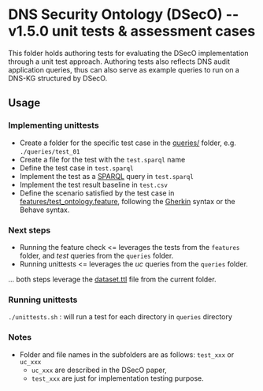 # DNS Security Ontology (DSecO) -- v1.5.0 unit tests & assessment cases

This folder holds authoring tests for evaluating the DSecO implementation through a unit test approach.
Authoring tests also reflects DNS audit application queries, thus can also serve as example queries to run on a DNS-KG structured by DSecO.

## Usage

### Implementing unittests

- Create a folder for the specific test case in the [queries/](queries/) folder, e.g. `./queries/test_01`
- Create a file for the test with the `test.sparql` name
- Define the test case in `test.sparql`
- Implement the test as a [SPARQL](https://www.w3.org/TR/sparql11-overview/) query in `test.sparql`
- Implement the test result baseline in `test.csv`
- Define the scenario satisfied by the test case in [features/test_ontology.feature](features/test_ontology.feature), following the [Gherkin](https://cucumber.io/docs/gherkin/) syntax or the Behave syntax.

### Next steps

- Running the feature check <= leverages the tests from the `features` folder, and *test* queries from the `queries` folder.
- Running unittests <= leverages the *uc* queries from the `queries` folder.

... both steps leverage the [dataset.ttl](datatest.ttl) file from the current folder.

### Running unittests
`./unittests.sh` : will run a test for each directory in `queries` directory

### Notes

- Folder and file names in the subfolders are as follows: `test_xxx` or `uc_xxx`
  - `uc_xxx` are described in the DSecO paper,
  - `test_xxx` are just for implementation testing purpose.
